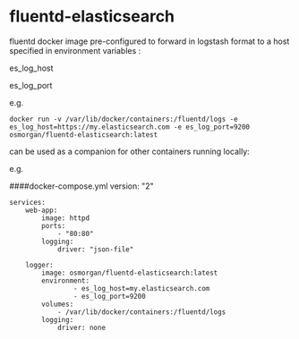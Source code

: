 # fluentd-elasticsearch
fluentd docker image pre-configured to forward in logstash format to a host specified in environment variables : 

es_log_host

es_log_port


e.g.

	docker run -v /var/lib/docker/containers:/fluentd/logs -e es_log_host=https://my.elasticsearch.com -e es_log_port=9200 osmorgan/fluentd-elasticsearch:latest

can be used as a companion for other containers running locally:

e.g.

####docker-compose.yml
	version: "2"

	services:
  		web-app:
    		image: httpd
    		ports:
      			- "80:80"
    		logging:
      			driver: "json-file"

  		logger:
	    	image: osmorgan/fluentd-elasticsearch:latest
	    	environment: 
	      			- es_log_host=my.elasticsearch.com
	      			- es_log_port=9200
	      	volumes:
	     	 	- /var/lib/docker/containers:/fluentd/logs
	    	logging:
	      		driver: none

      			
